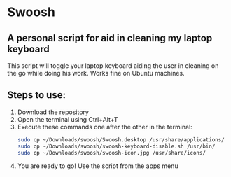 # Swoosh
## A personal script for aid in cleaning my laptop keyboard

This script will toggle your laptop keyboard aiding the user in cleaning on the go while doing his work.
Works fine on Ubuntu machines.

## Steps to use:
1. Download the repository
2. Open the terminal using Ctrl+Alt+T
3. Execute these commands one after the other in the terminal:
   ```bash
   sudo cp ~/Downloads/swoosh/Swoosh.desktop /usr/share/applications/
   sudo cp ~/Downloads/swoosh/swoosh-keyboard-disable.sh /usr/bin/
   sudo cp ~/Downloads/swoosh/swoosh-icon.jpg /usr/share/icons/
   ```
4. You are ready to go! Use the script from the apps menu
